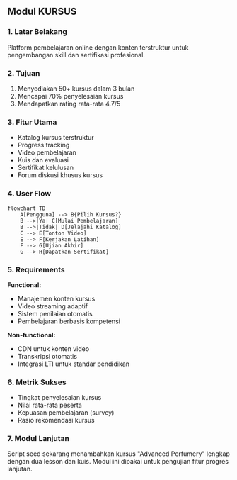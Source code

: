## Modul KURSUS

### 1. Latar Belakang
Platform pembelajaran online dengan konten terstruktur untuk pengembangan skill dan sertifikasi profesional.

### 2. Tujuan
1. Menyediakan 50+ kursus dalam 3 bulan
2. Mencapai 70% penyelesaian kursus
3. Mendapatkan rating rata-rata 4.7/5

### 3. Fitur Utama
- Katalog kursus terstruktur
- Progress tracking
- Video pembelajaran
- Kuis dan evaluasi
- Sertifikat kelulusan
- Forum diskusi khusus kursus

### 4. User Flow
```mermaid
flowchart TD
    A[Pengguna] --> B{Pilih Kursus?}
    B -->|Ya| C[Mulai Pembelajaran]
    B -->|Tidak| D[Jelajahi Katalog]
    C --> E[Tonton Video]
    E --> F[Kerjakan Latihan]
    F --> G[Ujian Akhir]
    G --> H[Dapatkan Sertifikat]
```

### 5. Requirements
**Functional:**
- Manajemen konten kursus
- Video streaming adaptif
- Sistem penilaian otomatis
- Pembelajaran berbasis kompetensi

**Non-functional:**
- CDN untuk konten video
- Transkripsi otomatis
- Integrasi LTI untuk standar pendidikan

### 6. Metrik Sukses
- Tingkat penyelesaian kursus
- Nilai rata-rata peserta
- Kepuasan pembelajaran (survey)
- Rasio rekomendasi kursus

### 7. Modul Lanjutan

Script seed sekarang menambahkan kursus "Advanced Perfumery" lengkap dengan dua
lesson dan kuis. Modul ini dipakai untuk pengujian fitur progres lanjutan.
